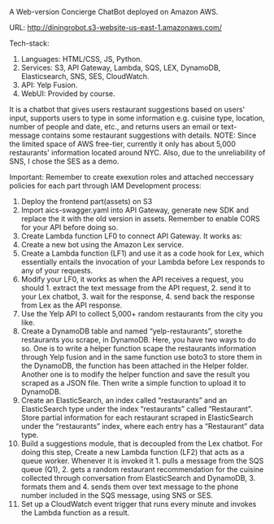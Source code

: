 A Web-version Concierge ChatBot deployed on Amazon AWS.

URL: http://diningrobot.s3-website-us-east-1.amazonaws.com/

Tech-stack:
1. Languages: HTML/CSS, JS, Python.
2. Services: S3, API Gateway, Lambda, SQS, LEX, DynamoDB, Elasticsearch, SNS, SES, CloudWatch.
3. API: Yelp Fusion.
4. WebUI: Provided by course.

It is a chatbot that gives users restaurant suggestions based on users' input,  supports users to type in some information e.g. cuisine type, location, number of people and date, etc., and returns users an email or text-message contains some restaurant suggestions with details.
NOTE: Since the limited space of AWS free-tier, currently it only has about 5,000 restaurants' information located around NYC. Also, due to the unreliability of SNS, I chose the SES as a demo.

Important: Remember to create exexution roles and attached neccessary policies for each part through IAM
Development process:
1. Deploy the frontend part(assets) on S3
2. Import aics-swagger.yaml into API Gateway, generate new SDK and replace the it with the old version in assets. Remember to enable CORS for your API before doing so.
3. Create Lambda function LF0 to connect API Gateway. It works as:
5. Create a new bot using the Amazon Lex service.
6. Create a Lambda function (LF1) and use it as a code hook for Lex, which essentially entails the invocation of your Lambda before Lex responds to any of your requests.
7. Modify your LF0, it works as when the API receives a request, you should 1. extract the text message from the API request, 2. send it to your Lex chatbot, 3. wait for the response, 4. send back the response from Lex as the API response.
8. Use the Yelp API to collect 5,000+ random restaurants from the city you like.
9. Create a DynamoDB table and named “yelp-restaurants”, storethe restaurants you scrape, in DynamoDB. Here, you have two ways to do so. One is to write a helper function scape the restaurants information through Yelp fusion and in the same function use boto3 to store them in the DynamoDB, the function has been attached in the Helper folder. Another one is to modify the helper function and save the result you scraped as a JSON file. Then write a simple function to upload it to DynamoDB.
10. Create an ElasticSearch, an index called “restaurants” and an ElasticSearch type under the index “restaurants” called “Restaurant”. Store partial information for each restaurant scraped in ElasticSearch under the “restaurants” index, where each entry has a “Restaurant” data type.
11. Build a suggestions module, that is decoupled from the Lex chatbot. For doing this step, Create a new Lambda function (LF2) that acts as a queue worker. Whenever it is invoked it 1. pulls a message from the SQS queue (Q1), 2. gets a random restaurant recommendation for the cuisine collected through conversation from ElasticSearch and DynamoDB, 3. formats them and 4. sends them over text message to the phone number included in the SQS message, using SNS or SES.
12. Set up a CloudWatch event trigger that runs every minute and invokes the Lambda function as a result.
